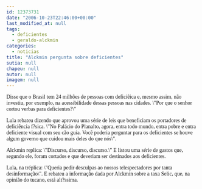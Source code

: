 ```yaml
---
id: 12373731
date: "2006-10-23T22:46:00+00:00"
last_modified_at: null
tags:
  - deficientes
  - geraldo-alckmin
categories:
  - noticias
title: "Alckmin pergunta sobre deficientes"
sutia: null
chapeu: null
autor: null
imagem: null
---
```

<p><P><FONT face=Verdana>Disse que o Brasil tem 24 milhões de pessoas com deficiêica e, mesmo assim, não investiu, por exemplo, na acessibilidade dessas pessoas nas cidades. \"Por que o senhor cortou verbas para deficientes?\"</FONT></P></p>
<p><P><FONT face=Verdana>Lula rebateu dizendo que aprovou uma série de leis que beneficiam os portadores de deficiência f?sica. \"No Palácio do Planalto, agora, entra todo mundo, entra pobre e entra deficiente visual com seu cão guia. Você poderia perguntar para os deficientes se houve algum governo que cuidou mais deles do que nós\".</FONT></P></p>
<p><P><FONT face=Verdana>Alckmin replica: \"Discurso, discurso, discurso.\" E listou uma série de gastos que, segundo ele, foram cortados e que deveriam ser destinados aos deficientes.</FONT></P></p>
<p><P><FONT face=Verdana>Lula, na tréplica: \"Queria pedir desculpas ao nossos telespectadores por tanta desinformação\". E rebateu a informação dada por Alckmin sobre a taxa Selic, que, na opinião do tucano, está alt?ssima.</FONT></P> </p>
